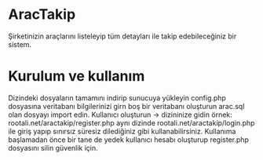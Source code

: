 # AracTakip
Şirketinizin araçlarını listeleyip tüm detayları ile takip edebileceğiniz bir sistem.
# Kurulum ve kullanım
Dizindeki dosyaların tamamını indirip sunucuya yükleyin
config.php dosyasına veritabanı bilgilerinizi girn
boş bir veritabanı oluşturun arac.sql olan dosyayı import edin.
Kullanıcı oluşturun -> dizininize gidin örnek: rootali.net/aractakip/register.php
aynı dizinde rootali.net/aractakip/login.php ile giriş yapıp sınırsız süresiz dilediğiniz gibi kullanabilirsiniz.
Kullanıma başlamadan önce bir tane de yedek kullanıcı hesabı oluşturup register.php dosyasını silin güvenlik için. 
